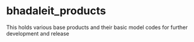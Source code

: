 # bhadaleit_products
This holds various base products and their basic model codes for further development and release
